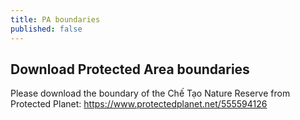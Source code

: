 ```yaml
---
title: PA boundaries
published: false
---
```


## Download Protected Area boundaries

Please download the boundary of the Chế Tạo Nature Reserve from Protected Planet: https://www.protectedplanet.net/555594126
